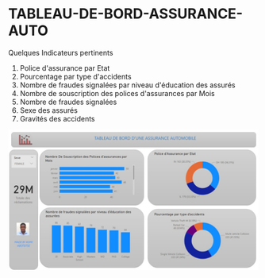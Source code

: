# TABLEAU-DE-BORD-ASSURANCE-AUTO

Quelques Indicateurs pertinents

1. Police d'assurance par Etat
2. Pourcentage par type d'accidents
3. Nombre de fraudes signalées par niveau d'éducation des assurés
4. Nombre de souscription des polices d'assurances par Mois
5. Nombre de fraudes signalées
6. Sexe des assurés
7. Gravités des accidents 

![This is image](https://github.com/sarkvido/TABLEAU-DE-BORD-ASSURANCE-AUTO/blob/main/ProjetAssu_img1.jpg)
